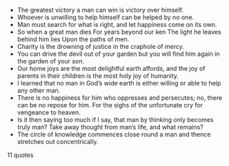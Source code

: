  - The greatest victory a man can win is victory over himself.
 - Whoever is unwilling to help himself can be helped by no one.
 - Man must search for what is right, and let happiness come on its own.
 - So when a great man dies For years beyond our ken The light he leaves behind him lies Upon the paths of men.
 - Charity is the drowning of justice in the craphole of mercy.
 - You can drive the devil out of your garden but you will find him again in the garden of your son.
 - Our home joys are the most delightful earth affords, and the joy of parents in their children is the most holy joy of humanity.
 - I learned that no man in God’s wide earth is either willing or able to help any other man.
 - There is no happiness for him who oppresses and persecutes; no, there can be no repose for him. For the sighs of the unfortunate cry for vengeance to heaven.
 - Is it then saying too much if I say, that man by thinking only becomes truly man? Take away thought from man’s life, and what remains?
 - The circle of knowledge commences close round a man and thence stretches out concentrically.

11 quotes